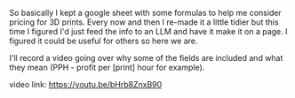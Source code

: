 So basically I kept a google sheet with some formulas to help me consider pricing for 3D prints. Every now and then I re-made it a little tidier but this time I figured I'd just feed the info to an LLM and have it make it on a page. I figured it could be useful for others so here we are.

I'll record a video going over why some of the fields are included and what they mean (PPH - profit per [print] hour for example).

video link: https://youtu.be/bHrb8ZnxB90
